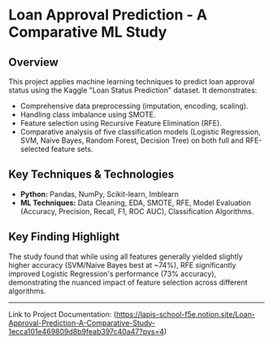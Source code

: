 # Loan Approval Prediction - A Comparative ML Study

## Overview

This project applies machine learning techniques to predict loan approval status using the Kaggle "Loan Status Prediction" dataset. It demonstrates:

*   Comprehensive data preprocessing (imputation, encoding, scaling).
*   Handling class imbalance using SMOTE.
*   Feature selection using Recursive Feature Elimination (RFE).
*   Comparative analysis of five classification models (Logistic Regression, SVM, Naive Bayes, Random Forest, Decision Tree) on both full and RFE-selected feature sets.

## Key Techniques & Technologies

*   **Python:** Pandas, NumPy, Scikit-learn, Imblearn
*   **ML Techniques:** Data Cleaning, EDA, SMOTE, RFE, Model Evaluation (Accuracy, Precision, Recall, F1, ROC AUC), Classification Algorithms.

## Key Finding Highlight

The study found that while using all features generally yielded slightly higher accuracy (SVM/Naive Bayes best at ~74%), RFE significantly improved Logistic Regression's performance (73% accuracy), demonstrating the nuanced impact of feature selection across different algorithms.

---

Link to Project Documentation: (https://lapis-school-f5e.notion.site/Loan-Approval-Prediction-A-Comparative-Study-1ecca101e469809d8b9feab397c40a47?pvs=4)
